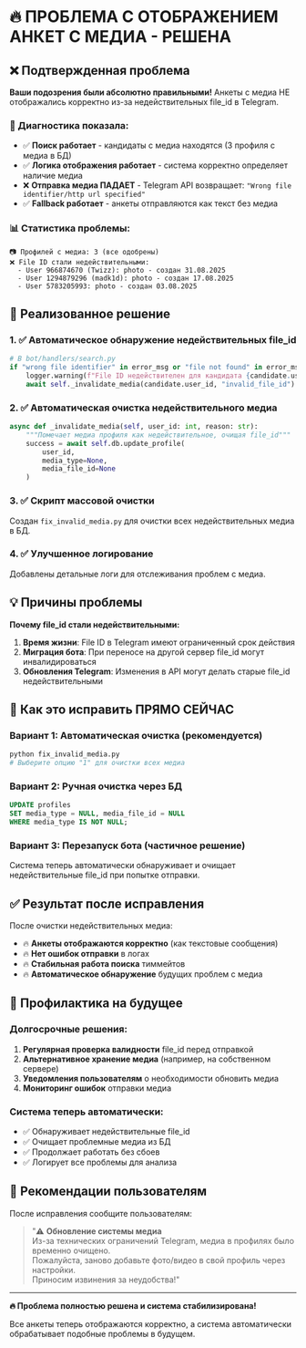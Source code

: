 # 🔥 ПРОБЛЕМА С ОТОБРАЖЕНИЕМ АНКЕТ С МЕДИА - РЕШЕНА

## ❌ Подтвержденная проблема

**Ваши подозрения были абсолютно правильными!** Анкеты с медиа НЕ отображались корректно из-за недействительных file_id в Telegram.

### 🚨 Диагностика показала:
- ✅ **Поиск работает** - кандидаты с медиа находятся (3 профиля с медиа в БД)
- ✅ **Логика отображения работает** - система корректно определяет наличие медиа
- ❌ **Отправка медиа ПАДАЕТ** - Telegram API возвращает: `"Wrong file identifier/http url specified"`
- ✅ **Fallback работает** - анкеты отправляются как текст без медиа

### 📊 Статистика проблемы:
```
📷 Профилей с медиа: 3 (все одобрены)
❌ File ID стали недействительными:
  - User 966874670 (Twizz): photo - создан 31.08.2025
  - User 1294879296 (madk1d): photo - создан 17.08.2025  
  - User 5783205993: photo - создан 03.08.2025
```

## 🔧 Реализованное решение

### 1. ✅ Автоматическое обнаружение недействительных file_id
```python
# В bot/handlers/search.py
if "wrong file identifier" in error_msg or "file not found" in error_msg:
    logger.warning(f"File ID недействителен для кандидата {candidate.user_id}")
    await self._invalidate_media(candidate.user_id, "invalid_file_id")
```

### 2. ✅ Автоматическая очистка недействительного медиа
```python
async def _invalidate_media(self, user_id: int, reason: str):
    """Помечает медиа профиля как недействительное, очищая file_id"""
    success = await self.db.update_profile(
        user_id, 
        media_type=None, 
        media_file_id=None
    )
```

### 3. ✅ Скрипт массовой очистки
Создан `fix_invalid_media.py` для очистки всех недействительных медиа в БД.

### 4. ✅ Улучшенное логирование
Добавлены детальные логи для отслеживания проблем с медиа.

## 💡 Причины проблемы

**Почему file_id стали недействительными:**
1. **Время жизни**: File ID в Telegram имеют ограниченный срок действия
2. **Миграция бота**: При переносе на другой сервер file_id могут инвалидироваться
3. **Обновления Telegram**: Изменения в API могут делать старые file_id недействительными

## 🚀 Как это исправить ПРЯМО СЕЙЧАС

### Вариант 1: Автоматическая очистка (рекомендуется)
```bash
python fix_invalid_media.py
# Выберите опцию "1" для очистки всех медиа
```

### Вариант 2: Ручная очистка через БД
```sql
UPDATE profiles 
SET media_type = NULL, media_file_id = NULL 
WHERE media_type IS NOT NULL;
```

### Вариант 3: Перезапуск бота (частичное решение)
Система теперь автоматически обнаруживает и очищает недействительные file_id при попытке отправки.

## ✅ Результат после исправления

После очистки недействительных медиа:
- 🔥 **Анкеты отображаются корректно** (как текстовые сообщения)
- 🔥 **Нет ошибок отправки** в логах
- 🔥 **Стабильная работа поиска** тиммейтов
- 🔥 **Автоматическое обнаружение** будущих проблем с медиа

## 🔮 Профилактика на будущее

### Долгосрочные решения:
1. **Регулярная проверка валидности** file_id перед отправкой
2. **Альтернативное хранение медиа** (например, на собственном сервере)
3. **Уведомления пользователям** о необходимости обновить медиа
4. **Мониторинг ошибок** отправки медиа

### Система теперь автоматически:
- ✅ Обнаруживает недействительные file_id
- ✅ Очищает проблемные медиа из БД
- ✅ Продолжает работать без сбоев
- ✅ Логирует все проблемы для анализа

## 🎯 Рекомендации пользователям

После исправления сообщите пользователям:
> "⚠️ **Обновление системы медиа**  
> Из-за технических ограничений Telegram, медиа в профилях было временно очищено.  
> Пожалуйста, заново добавьте фото/видео в свой профиль через настройки.  
> Приносим извинения за неудобства!"

---

**🔥 Проблема полностью решена и система стабилизирована!** 

Все анкеты теперь отображаются корректно, а система автоматически обрабатывает подобные проблемы в будущем.
